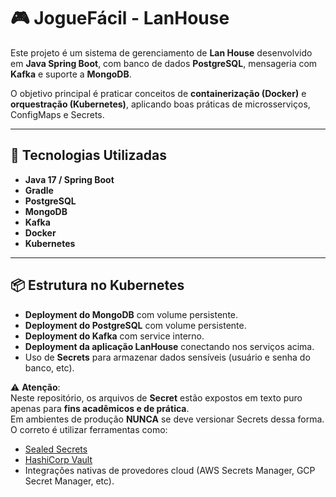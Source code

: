 # 🎮 JogueFácil - LanHouse

Este projeto é um sistema de gerenciamento de **Lan House** desenvolvido em **Java Spring Boot**, com banco de dados **PostgreSQL**, mensageria com **Kafka** e suporte a **MongoDB**.  

O objetivo principal é praticar conceitos de **containerização (Docker)** e **orquestração (Kubernetes)**, aplicando boas práticas de microsserviços, ConfigMaps e Secrets.

---

## 🚀 Tecnologias Utilizadas
- **Java 17 / Spring Boot**
- **Gradle**
- **PostgreSQL**
- **MongoDB**
- **Kafka**
- **Docker**
- **Kubernetes**

---

## 📦 Estrutura no Kubernetes
- **Deployment do MongoDB** com volume persistente.
- **Deployment do PostgreSQL** com volume persistente.
- **Deployment do Kafka** com service interno.
- **Deployment da aplicação LanHouse** conectando nos serviços acima.
- Uso de **Secrets** para armazenar dados sensíveis (usuário e senha do banco, etc).

⚠️ **Atenção**:  
Neste repositório, os arquivos de **Secret** estão expostos em texto puro apenas para **fins acadêmicos e de prática**.  
Em ambientes de produção **NUNCA** se deve versionar Secrets dessa forma. O correto é utilizar ferramentas como:
- [Sealed Secrets](https://github.com/bitnami-labs/sealed-secrets)  
- [HashiCorp Vault](https://www.vaultproject.io/)  
- Integrações nativas de provedores cloud (AWS Secrets Manager, GCP Secret Manager, etc).
